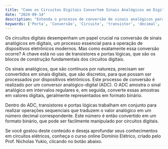```yaml
---
title: "Como os Circuitos Digitais Convertem Sinais Analógicos em Digitais?"
date: "2024-09-14"
description: "Entenda o processo de conversão de sinais analógicos para digitais em circuitos eletrônicos."
keywords: ['Porta', 'Conversão', 'Circuito', 'transistor', 'decimal', 'Sequencial', 'Resolvido']
---
```


Os circuitos digitais desempenham um papel crucial na conversão de sinais analógicos em digitais, um processo essencial para a operação de dispositivos eletrônicos modernos. Mas como exatamente essa conversão ocorre? A chave está no uso de transistores e portas lógicas, que são os blocos de construção fundamentais dos circuitos digitais.

Os sinais analógicos, que são contínuos por natureza, precisam ser convertidos em sinais digitais, que são discretos, para que possam ser processados por dispositivos eletrônicos. Este processo de conversão é realizado por um conversor analógico-digital (ADC). O ADC amostra o sinal analógico em intervalos regulares e, em seguida, converte essas amostras em valores digitais, geralmente representados em formato binário.

Dentro do ADC, transistores e portas lógicas trabalham em conjunto para realizar operações sequenciais que traduzem o valor analógico em um número decimal correspondente. Este número é então convertido em um formato binário, que pode ser facilmente manipulado por circuitos digitais.

Se você gostou deste conteúdo e deseja aprofundar seus conhecimentos em circuitos elétricos, conheça o curso online Domínio Elétrico, criado pelo Prof. Nicholas Yukio, clicando no botão abaixo.
